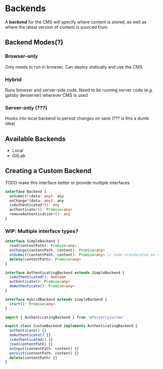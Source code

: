 # Backends

A **backend** for the CMS will specify where content is stored, as well as where the latest version of content is sourced from.

## Backend Modes(?)

### Browser-only

Only needs to run in browser. Can deploy statically and use the CMS.

### Hybrid

Runs browser and server-side code. Need to be running server code (e.g. gatsby devserver) wherever CMS is used

### Server-only (???)

Hooks into local backend to persist changes on save (??? is this a dumb idea)

## Available Backends

- Local
- GitLab

## Creating a Custom Backend

TODO make this interface better or provide multiple interfaces

```typescript
interface Backend {
  onSubmit?(data: any): any
  onChange?(data: any): any
  isAuthenticated?(): any
  authenticate?(): Promise<any>
  removeAuthentication?(): any
}
```

### WIP: Multiple interface types?

```typescript
interface SimpleBackend {
  read(contentPath): Promise<any>
  onChange(contentPath, content): Promise<any>
  onSubmit(contentPath, content): Promise<any> // todo standardize on result format?
  delete(contentPath): Promise<any>
}

interface AuthenticatingBackend extends SimpleBackend {
  isAuthenticated(): boolean
  authenticate(): Promise<any>
  deAuthenticate(): Promise<any>
}

interface HybridBackend extends SimpleBackend {
  start(): Promise<any>
}
```

```typescript
import { AuthenticatingBackend } from '@forestryio/cms'

export class CustomBackend implements AuthenticatingBackend {
  authenticate() {}
  deAuthenticate() {}
  isAuthenticated() {}
  read(contentPath) {}
  onInput(contentPath, content) {}
  persist(contentPath, content) {}
  delete(contentPath) {}
}
```
